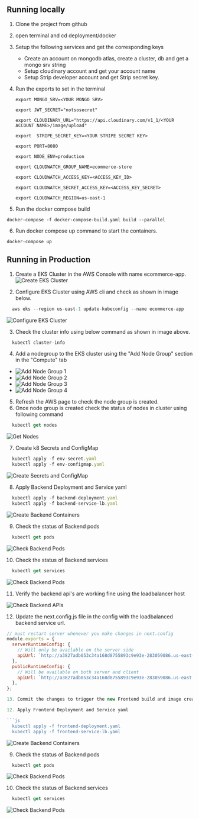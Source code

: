 ## Running locally

1. Clone the project from github
2. open terminal and cd deployment/docker
3. Setup the following services and get the corresponding keys
   - Create an account on mongodb atlas, create a cluster, db and get a mongo srv string
   - Setup cloudinary account and get your account name
   - Setup Strip developer account and get Strip secret key.
4. Run the exports to set in the terminal

   ```
   export MONGO_SRV=<YOUR MONGO SRV>

   export JWT_SECRET="notsosecret"

   export CLOUDINARY_URL="https://api.cloudinary.com/v1_1/<YOUR ACCOUNT NAME>/image/upload"

   export  STRIPE_SECRET_KEY=<YOUR STRIPE SECRET KEY>

   export PORT=8080

   export NODE_ENV=production

   export CLOUDWATCH_GROUP_NAME=ecommerce-store

   export CLOUDWATCH_ACCESS_KEY=<ACCESS_KEY_ID>

   export CLOUDWATCH_SECRET_ACCESS_KEY=<ACCESS_KEY_SECRET>

   export CLOUDWATCH_REGION=us-east-1

   ```

5. Run the docker compose build

```docker
docker-compose -f docker-compose-build.yaml build --parallel
```

6. Run docker compose up command to start the containers.

```docker
docker-compose up
```

## Running in Production

1. Create a EKS Cluster in the AWS Console with name ecommerce-app.
   ![Create EKS Cluster](screenshots/readme/readme-1.png)

2. Configure EKS Cluster using AWS cli and check as shown in image below.

```js
  aws eks --region us-east-1 update-kubeconfig --name ecommerce-app
```

![Configure EKS Cluster](screenshots/readme/readme-2.png)

3. Check the cluster info using below command as shown in image above.

```js
  kubectl cluster-info
```

4. Add a nodegroup to the EKS cluster using the "Add Node Group" section in the "Compute" tab

- ![Add Node Group 1](screenshots/readme/readme-3.png)
- ![Add Node Group 2](screenshots/readme/readme-4.png)
- ![Add Node Group 3](screenshots/readme/readme-5.png)
- ![Add Node Group 4](screenshots/readme/readme-6.png)

5. Refresh the AWS page to check the node group is created.
6. Once node group is created check the status of nodes in cluster using following command

```js
  kubectl get nodes
```

![Get Nodes](screenshots/readme/readme-7.png)

7. Create k8 Secrets and ConfigMap

```js
  kubectl apply -f env-secret.yaml
  kubectl apply -f env-configmap.yaml
```

![Create Secrets and ConfigMap](screenshots/readme/readme-8.png)

8. Apply Backend Deployment and Service yaml

```js
  kubectl apply -f backend-deployment.yaml
  kubectl apply -f backend-service-lb.yaml
```

![Create Backend Containers](screenshots/readme/readme-9.png)

9. Check the status of Backend pods

```js
  kubectl get pods
```

![Check Backend Pods](screenshots/readme/readme-10.png)

10. Check the status of Backend services

```js
  kubectl get services
```

![Check Backend Pods](screenshots/readme/readme-11.png)

11. Verify the backend api's are working fine using the loadbalancer host

![Check Backend APIs](screenshots/readme/readme-12.png)

12. Update the next.config.js file in the config with the loadbalanced backend service url.

````js
// must restart server whenever you make changes in next.config
module.exports = {
  serverRuntimeConfig: {
    // Will only be available on the server side
    apiUrl: `http://a3827adb053c34a168d8755893c9e93e-283059086.us-east-1.elb.amazonaws.com:8080`,
  },
  publicRuntimeConfig: {
    // Will be available on both server and client
    apiUrl: `http://a3827adb053c34a168d8755893c9e93e-283059086.us-east-1.elb.amazonaws.com:8080`,
  },
};

13. Commit the changes to trigger the new Frontend build and image creation.

12. Apply Frontend Deployment and Service yaml

```js
  kubectl apply -f frontend-deployment.yaml
  kubectl apply -f frontend-service-lb.yaml
````

![Create Backend Containers](screenshots/readme/readme-9.png)

9. Check the status of Backend pods

```js
  kubectl get pods
```

![Check Backend Pods](screenshots/readme/readme-10.png)

10. Check the status of Backend services

```js
  kubectl get services
```

![Check Backend Pods](screenshots/readme/readme-11.png)

```

```
